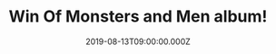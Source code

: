 ---
campaign-uuid: "c-702f60a2-a5c9-4ab0-aa8d-d8a18f42df68"
type: "Competition"
category: "Music"
date: "2019-08-13T09:00:00.000Z"
end-date: "2019-09-13T23:59:00.000Z"
disable-form: false
is_promoted: false
has_entry_page: true
title: "Win Of Monsters and Men album!"
competition-description: "<p>Calling all Of Monsters and Men fans! we have great news\
  \ for you, we are giving away copy of the third studio album by Icelandic band Of\
  \ Monsters and Men: Fever Dream. Alligators, Wars, Wild Roses… are some of their\
  \ amazing brand new songs you could find in their new album.</p>\n<p>Want it? Click\
  \ below for a chance to win.</p>\n"
hero-header: "Win Of Monsters and Men album!"
terms-confirmation: "N/A"
banner-img: "https://assets.expresslyapp.com/asset-64baa4f2-7df5-483f-90c0-cca8ef78d460.jpg"
logo-left-href: "aaa.nme.com"
logo-left-image: "https://assets.expresslyapp.com/asset-7775baf1-6435-4d45-8df8-fbac32f4699d.jpg"
logo-left-title: "nme aaa"
bg-image-hero: "https://assets.expresslyapp.com/asset-c0658d2c-2272-444b-9797-be70c265eae2.jpg"
bg-image-first: "https://assets.expresslyapp.com/asset-9de88099-8a84-4932-ae07-32455d1b362e.jpg"
section1-content: "<p>Fever Dream is the third studio album by Icelandic band Of Monsters\
  \ and Men. The album was co-produced by the band with Rich Costey, and was preceded\
  \ by the lead single Alligator.\nFever Dream debuted at number nine on the US Billboard\
  \ 200 with 34,000 album-equivalent units, of which 30,000 were pure album sales.\
  \ It is Of Monsters and Men's third US top 10 album.</p>\n<p>We are giving away\
  \ a copy to you. Enter the form below and you could be dancing along their amazing\
  \ new hits now!</p>\n<p>Good luck!</p>\n"
entry-title: "Win Of Monsters and Men album!"
entry-content: "<p>Enter the draw to win Of Monsters and Men album by completing the\
  \ form below before 23:59 on the 13th of September 2019.</p>\n"
has-winner: true
winner-title: "CONGRATULATIONS to Adrian B. who won the brand new album of Of Monsters\
  \ and Men!"
winner-banner: "https://assets.expresslyapp.com/asset-90bf6b9c-4876-43d9-b159-3beceb82d5ae.jpg"
prize-description: "Of Monsters and Men album"
special-conditions: "Multiple entries are allowed up to one every day.\r\n\r\nThis\
  \ competition is also available on: http://club.expressly.io/competitons/fever-dream-of-monsters-and-men"
country-restrictions:
- "GB"
---